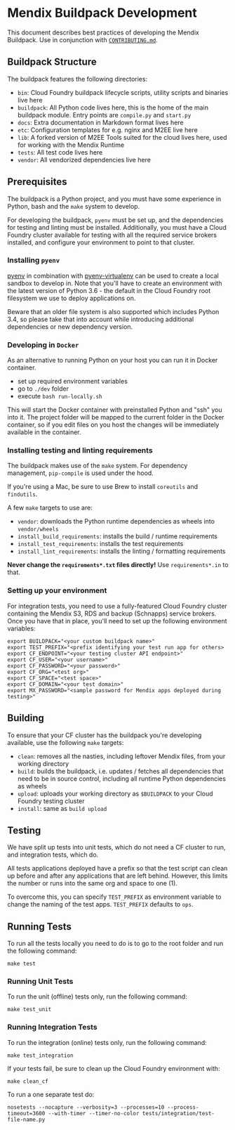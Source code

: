 # Mendix Buildpack Development
This document describes best practices of developing the Mendix Buildpack. Use in conjunction with [`CONTRIBUTING.md`](CONTRIBUTING.md).

## Buildpack Structure
The buildpack features the following directories:
* `bin`: Cloud Foundry buildpack lifecycle scripts, utility scripts and binaries live here
* `buildpack`: All Python code lives here, this is the home of the main buildpack module. Entry points are `compile.py` and `start.py`
* `docs`: Extra documentation in Markdown format lives here
* `etc`: Configuration templates for e.g. nginx and M2EE live here
* `lib`: A forked version of M2EE Tools suited for the cloud lives here, used for working with the Mendix Runtime
* `tests`: All test code lives here
* `vendor`: All vendorized dependencies live here

## Prerequisites
The buildpack is a Python project, and you must have some experience in Python, bash and the `make` system to develop.

For developing the buildpack, `pyenv` must be set up, and the dependencies for testing and linting must be installed. Additionally, you must have a Cloud Foundry cluster available for testing with all the required service brokers installed, and configure your environment to point to that cluster.

### Installing `pyenv`
[pyenv](https://github.com/pyenv/pyenv) in combination with [pyenv-virtualenv](https://github.com/pyenv/pyenv-virtualenv) can be used to create a local sandbox to develop in. Note that you'll have to create an environment with the latest version of Python 3.6 - the default in the Cloud Foundry root filesystem we use to deploy applications on.

Beware that an older file system is also supported which includes Python 3.4, so please take that into account while introducing additional dependencies or new dependency version.

### Developing in `Docker`
As an alternative to running Python on your host you can run it in Docker container.
* set up required environment variables
* go to `./dev` folder
* execute `bash run-locally.sh`

This will start the Docker container with preinstalled Python and "ssh" you into it.
The project folder will be mapped to the current folder in the Docker container, so if you edit files on you host 
the changes will be immediately available in the container.

### Installing testing and linting requirements
The buildpack makes use of the `make` system. For dependency management, `pip-compile` is used under the hood.

If you're using a Mac, be sure to use Brew to install `coreutils` and `findutils`.

A few `make` targets to use are:

* `vendor`: downloads the Python runtime dependencies as wheels into `vendor/wheels`
* `install_build_requirements`: installs the build / runtime requirements
* `install_test_requirements`: installs the test requirements
* `install_lint_requirements`: installs the linting / formatting requirements

**Never change the `requirements*.txt` files directly!** Use `requirements*.in` to that.

### Setting up your environment
For integration tests, you need to use a fully-featured Cloud Foundry cluster containing the Mendix S3, RDS and backup (Schnapps) service brokers. Once you have that in place, you'll need to set up the following environment variables:

```
export BUILDPACK="<your custom buildpack name>"
export TEST_PREFIX="<prefix identifying your test run app for others>
export CF_ENDPOINT="<your testing cluster API endpoint>"
export CF_USER="<your username>"
export CF_PASSWORD="<your password>"
export CF_ORG="<test org>"
export CF_SPACE="<test space>"
export CF_DOMAIN="<your test domain>"
export MX_PASSWORD="<sample password for Mendix apps deployed during testing>"
```

## Building
To ensure that your CF cluster has the buildpack you're developing available, use the following `make` targets:

* `clean`: removes all the nasties, including leftover Mendix files, from your working directory
* `build`: builds the buildpack, i.e. updates / fetches all dependencies that need to be in source control, including all runtime Python dependencies as wheels
* `upload`: uploads your working directory as `$BUILDPACK` to your Cloud Foundry testing cluster
* `install`: same as `build upload`

## Testing
We have split up tests into unit tests, which do not need a CF cluster to run, and integration tests, which do.

All tests applications deployed have a prefix so that the test script can clean up before and after any applications that are left behind. However, this limits the number or runs into the same org and space to one (1).

To overcome this, you can specify `TEST_PREFIX` as environment variable to change the naming of the test apps. `TEST_PREFIX` defaults to `ops`. 

## Running Tests
To run all the tests locally you need to do is to go to the root folder and run the following command:

```
make test
```

### Running Unit Tests
To run the unit (offline) tests only, run the following command:

```
make test_unit
```

### Running Integration Tests
To run the integration (online) tests only, run the following command:

```
make test_integration
```

If your tests fail, be sure to clean up the Cloud Foundry environment with:

```
make clean_cf
```

To run a one separate test do:

```
nosetests --nocapture --verbosity=3 --processes=10 --process-timeout=3600 --with-timer --timer-no-color tests/integration/test-file-name.py
```